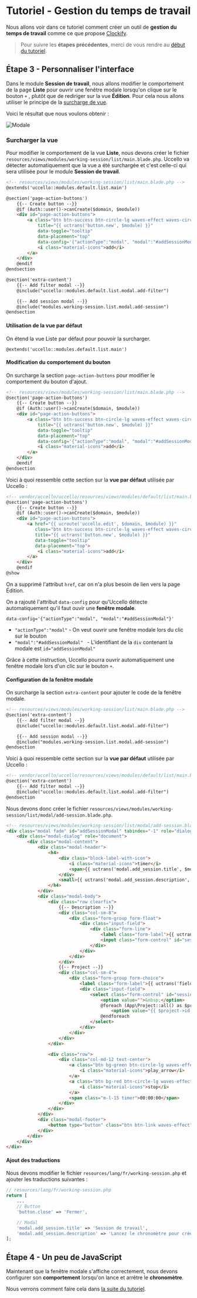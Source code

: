 # Tutoriel - Gestion du temps de travail

Nous allons voir dans ce tutoriel comment créer un outil de **gestion du temps de travail** comme ce que propose [Clockify](https://clockify.me).

> Pour suivre les **étapes précédentes**, merci de vous rendre au [début du tutoriel](./get-started.md).

## Étape 3 - Personnaliser l'interface

Dans le module **Session de travail**, nous allons modifier le comportement de la page **Liste** pour ouvrir une fenêtre modale lorsqu'on clique sur le bouton `+` , plutôt que de rediriger sur la vue **Édition**. Pour cela nous allons utiliser le principe de la [surcharge de vue](../../overriding/view.md).

Voici le résultat que nous voulons obtenir :

![Modale](../../assets/tutorial/clockify/override-show-modal.jpg)



### Surcharger la vue

Pour modifier le comportement de la vue **Liste**, nous devons créer le fichier `resources/views/modules/working-session/list/main.blade.php`. Uccello va détecter automatiquement que la vue a été surchargée et c'est celle-ci qui sera utilisée pour le module **Session de travail**.

```html
<!-- resources/views/modules/working-session/list/main.blade.php -->
@extends('uccello::modules.default.list.main')

@section('page-action-buttons')
    {{-- Create button --}}
    @if (Auth::user()->canCreate($domain, $module))
    <div id="page-action-buttons">
        <a class="btn btn-success btn-circle-lg waves-effect waves-circle waves-float"
            title="{{ uctrans('button.new', $module) }}"
            data-toggle="tooltip"
            data-placement="top"
            data-config='{"actionType":"modal", "modal":"#addSessionModal"}'>
            <i class="material-icons">add</i>
        </a>
    </div>
    @endif
@endsection

@section('extra-content')
    {{-- Add filter modal --}}
    @include("uccello::modules.default.list.modal.add-filter")

    {{-- Add session modal --}}
    @include("modules.working-session.list.modal.add-session")
@endsection
```

#### Utilisation de la vue par défaut

On étend la vue Liste par défaut pour pouvoir la surcharger.

```
@extends('uccello::modules.default.list.main')
```

#### Modification du comportement du bouton

On surcharge la section `page-action-buttons` pour modifier le comportement du bouton d'ajout.

```html
<!-- resources/views/modules/working-session/list/main.blade.php -->
@section('page-action-buttons')
    {{-- Create button --}}
    @if (Auth::user()->canCreate($domain, $module))
    <div id="page-action-buttons">
        <a class="btn btn-success btn-circle-lg waves-effect waves-circle waves-float"
            title="{{ uctrans('button.new', $module) }}"
            data-toggle="tooltip"
            data-placement="top"
            data-config='{"actionType":"modal", "modal":"#addSessionModal"}'>
            <i class="material-icons">add</i>
        </a>
    </div>
    @endif
@endsection
```

Voici à quoi ressemble cette section sur la **vue par défaut** utilisée par Uccello :

```html
<!-- vendor/uccello/uccello/resources/views/modules/default/list/main.blade.php -->
@section('page-action-buttons')
    {{-- Create button --}}
    @if (Auth::user()->canCreate($domain, $module))
    <div id="page-action-buttons">
        <a href="{{ ucroute('uccello.edit', $domain, $module) }}"
           class="btn btn-success btn-circle-lg waves-effect waves-circle waves-float"
           title="{{ uctrans('button.new', $module) }}"
           data-toggle="tooltip"
           data-placement="top">
            <i class="material-icons">add</i>
        </a>
    </div>
    @endif
@show
```

On a supprimé l'attribut `href`, car on n'a plus besoin de lien vers la page Édition.

On a rajouté l'attribut `data-config` pour qu'Uccello détecte automatiquement qu'il faut ouvir une **fenêtre modale**.

```
data-config='{"actionType":"modal", "modal":"#addSessionModal"}'
```

- `"actionType":"modal"` - On veut ouvrir une fenêtre modale lors du clic sur le bouton
- `"modal":"#addSessionModal" ` - L'identifiant de la `div` contenant la modale est `id="addSessionModal"`

Grâce à cette instruction, Uccello pourra ouvrir automatiquement une fenêtre modale lors d'un clic sur le bouton `+`.

#### Configuration de la fenêtre modale

On surcharge la section `extra-content` pour ajouter le code de la fenêtre modale.

```html
<!-- resources/views/modules/working-session/list/main.blade.php -->
@section('extra-content')
    {{-- Add filter modal --}}
    @include("uccello::modules.default.list.modal.add-filter")

    {{-- Add session modal --}}
    @include("modules.working-session.list.modal.add-session")
@endsection
```

 Voici à quoi ressemble cette section sur la **vue par défaut** utilisée par Uccello :

```html
<!-- vendor/uccello/uccello/resources/views/modules/default/list/main.blade.php -->
@section('extra-content')
    {{-- Add filter modal --}}
    @include("uccello::modules.default.list.modal.add-filter")
@endsection
```

Nous devons donc créer le fichier `resources/views/modules/working-session/list/modal/add-session.blade.php`.

```html
<!-- resources/views/modules/working-session/list/modal/add-session.blade.php -->
<div class="modal fade" id="addSessionModal" tabindex="-1" role="dialog">
    <div class="modal-dialog" role="document">
        <div class="modal-content">
            <div class="modal-header">
                <h4>
                    <div class="block-label-with-icon">
                        <i class="material-icons">timer</i>
                        <span>{{ uctrans('modal.add_session.title', $module) }}</span>
                    </div>
                    <small>{{ uctrans('modal.add_session.description', $module) }}</small>
                </h4>
            </div>
            <div class="modal-body">
                <div class="row clearfix">
                    {{-- Description --}}
                    <div class="col-sm-8">
                        <div class="form-group form-float">
                            <div class="input-field">
                                <div class="form-line">
                                    <label class="form-label">{{ uctrans('field.description', $module) }}</label>
                                    <input class="form-control" id="session_description" name="session_description" type="text">
                                </div>
                            </div>
                        </div>
                    </div>
                    {{-- Project --}}
                    <div class="col-sm-4">
                        <div class="form-group form-choice">
                            <label class="form-label">{{ uctrans('field.project', $module) }}</label>
                            <div class="input-field">
                                <select class="form-control" id="session_project" name="session_project">
                                    <option value="">&nbsp;</option>
                                    @foreach (App\Project::all() as $project)
                                        <option value="{{ $project->id }}">{{ $project->name }}</option>
                                    @endforeach
                                </select>
                            </div>
                        </div>
                    </div>
                </div>

                <div class="row">
                    <div class="col-md-12 text-center">
                        <a class="btn bg-green btn-circle-lg waves-effect waves-circle waves-float timer-play">
                            <i class="material-icons">play_arrow</i>
                        </a>
                        <a class="btn bg-red btn-circle-lg waves-effect waves-circle waves-float timer-stop" style="display: none">
                            <i class="material-icons">stop</i>
                        </a>
                        <span class="m-l-15 timer">00:00:00</span>
                    </div>
                </div>
            </div>
            <div class="modal-footer">
                <button type="button" class="btn btn-link waves-effect" data-dismiss="modal">{{ uctrans('button.close', $module) }}</button>
            </div>
        </div>
    </div>
</div>
```

#### Ajout des traductions

Nous devons modifier le fichier `resources/lang/fr/working-session.php` et ajouter les traductions suivantes :

```php
// resources/lang/fr/working-session.php
return [
    ...
    // Button
    'button.close' => 'Fermer',

    // Modal
    'modal.add_session.title' => 'Session de travail',
    'modal.add_session.description' => 'Lancez le chronomètre pour créer facilement une nouvelle session de travail.',
];
```

## Étape 4 - Un peu de JavaScript

Maintenant que la fenêtre modale s'affiche correctement, nous devons configurer son **comportement** lorsqu'on lance et arrêtre le **chronomètre**.

Nous verrons comment faire cela dans [la suite du tutoriel](./javascript.md).